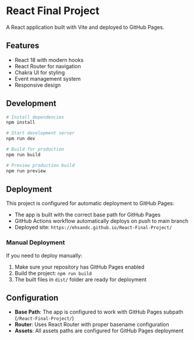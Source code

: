 # React Final Project

A React application built with Vite and deployed to GitHub Pages.

## Features

- React 18 with modern hooks
- React Router for navigation
- Chakra UI for styling
- Event management system
- Responsive design

## Development

```bash
# Install dependencies
npm install

# Start development server
npm run dev

# Build for production
npm run build

# Preview production build
npm run preview
```

## Deployment

This project is configured for automatic deployment to GitHub Pages:

- The app is built with the correct base path for GitHub Pages
- GitHub Actions workflow automatically deploys on push to main branch
- Deployed site: `https://ehsandc.github.io/React-Final-Project/`

### Manual Deployment

If you need to deploy manually:

1. Make sure your repository has GitHub Pages enabled
2. Build the project: `npm run build`
3. The built files in `dist/` folder are ready for deployment

## Configuration

- **Base Path**: The app is configured to work with GitHub Pages subpath (`/React-Final-Project/`)
- **Router**: Uses React Router with proper basename configuration
- **Assets**: All assets paths are configured for GitHub Pages deployment